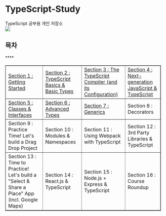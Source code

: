 # TypeScript-Study

TypeScript 공부용 개인 저장소 <br/>
<a href="https://buttoned-reindeer-145.notion.site/TypeScript-cd749ccc8a914f20815a363114576d22"><img src="https://img.shields.io/badge/Notion-white?style=flat-square&logo=Notion&logoColor=black"/></a>

## 목차

<table class="tftable" border="1">
<tr>
<td><a href="https://github.com/PMtHk/TypeScript-Study/tree/main/Section%201">Section 1 : Getting Started</a></td>
<td><a href="https://github.com/PMtHk/TypeScript-Study/tree/main/Section%202">Section 2 : TypeScript Basics & Basic Types</a><br></td>
<td><a href="https://github.com/PMtHk/TypeScript-Study/tree/main/Section%203">Section 3 : The TypeScript Compiler (and its Configuration)</a></td>
<td><a href="https://github.com/PMtHk/TypeScript-Study/tree/main/Section%204">Section 4 : Next-generation JavaScript & TypeScript</a></td>
</tr>
<tr>
<td><a href="https://github.com/PMtHk/TypeScript-Study/tree/main/Section%205"> Section 5 : Classes & Interfaces</a></td>
<td><a href="https://github.com/PMtHk/TypeScript-Study/tree/main/Section%206">Section 6 : Advanced Types</a></td>****
<td><a href="https://github.com/PMtHk/TypeScript-Study/tree/main/Section%207">Section 7 : Generics</a></td>
<td>Section 8 : Decorators</td>
</tr>
<tr>
<td>Section 9 : Practice Time! Let's build a Drag Drop Project</td>
<td>Section 10 : Modules & Namespaces</td>
<td>Section 11 : Using Webpack with TypeScript</td>
<td>Section 12 : 3rd Party Libraries & TypeScript</td>
</tr>
<tr>
<td>Section 13 : Time to Practice! Let's build a "Select & Share a Place" App (incl. Google Maps)</td>
<td>Section 14 : React.js & TypeScript</td>
<td>Section 15 : Node.js + Express & TypeScript</td>
<td>Section 16 : Course Roundup</td>
</tr>
</table>
